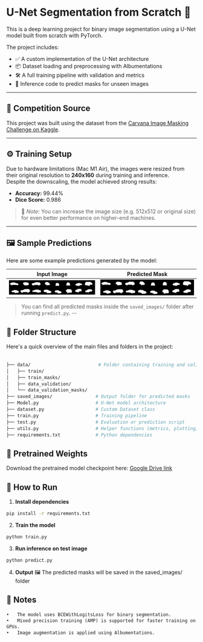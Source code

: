 # U-Net Segmentation from Scratch 🧠

This is a deep learning project for binary image segmentation using a U-Net model built from scratch with PyTorch.

The project includes:
- ✅ A custom implementation of the U-Net architecture  
- 📦 Dataset loading and preprocessing with Albumentations  
- 🛠️ A full training pipeline with validation and metrics  
- 🧪 Inference code to predict masks for unseen images

---

## 🎯 Competition Source  
This project was built using the dataset from the [Carvana Image Masking Challenge on Kaggle](https://www.kaggle.com/competitions/carvana-image-masking-challenge).

---

## ⚙️ Training Setup

Due to hardware limitations (Mac M1 Air), the images were resized from their original resolution to **240x160** during training and inference.  
Despite the downscaling, the model achieved strong results:

- **Accuracy:** 99.44%  
- **Dice Score:** 0.986  

> 📌 *Note:* You can increase the image size (e.g. 512x512 or original size) for even better performance on higher-end machines.

---
## 🖼️ Sample Predictions

Here are some example predictions generated by the model:

| Input Image | Predicted Mask |
|-------------|----------------|
| ![Input](saved_images/pred_0.png) | ![Mask](saved_images/mask_0.png) |

> You can find all predicted masks inside the `saved_images/` folder after running `predict.py`.
--
## 📁 Folder Structure

Here's a quick overview of the main files and folders in the project:

```bash

├── data/                         # Folder containing training and validation images & masks
│   ├── train/
│   ├── train_masks/
│   ├── data_validation/
│   └── data_validation_masks/
├── saved_images/                # Output folder for predicted masks
├── Model.py                     # U-Net model architecture
├── dataset.py                   # Custom Dataset class
├── train.py                     # Training pipeline
├── test.py                      # Evaluation or prediction script
├── utils.py                     # Helper functions (metrics, plotting, etc.)
├── requirements.txt             # Python dependencies
```

## 🔗 Pretrained Weights

Download the pretrained model checkpoint here: [Google Drive link](https://drive.google.com/file/d/1vhwpv_wTyPrgY_KHs4jMepkcNRaUlvwR/view?usp=share_link) 

## 🚀 How to Run

1. **Install dependencies**
```bash
pip install -r requirements.txt
```

2. **Train the model**
```bash
python train.py
```
3. **Run inference on test image**
```bash
python predict.py
```
4. **Output**
  🖼️ The predicted masks will be saved in the saved_images/ folder

## 💬 Notes
	•	The model uses BCEWithLogitsLoss for binary segmentation.
	•	Mixed precision training (AMP) is supported for faster training on GPUs.
	•	Image augmentation is applied using Albumentations.


